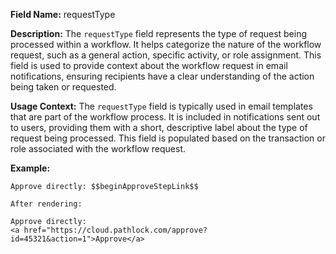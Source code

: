 **Field Name:** requestType

**Description:** The `requestType` field represents the type of request being processed within a workflow. It helps categorize the nature of the workflow request, such as a general action, specific activity, or role assignment. This field is used to provide context about the workflow request in email notifications, ensuring recipients have a clear understanding of the action being taken or requested.

**Usage Context:** The `requestType` field is typically used in email templates that are part of the workflow process. It is included in notifications sent out to users, providing them with a short, descriptive label about the type of request being processed. This field is populated based on the transaction or role associated with the workflow request.

**Example:** 

    Approve directly: $$beginApproveStepLink$$

    After rendering:

    Approve directly:  
    <a href="https://cloud.pathlock.com/approve?id=45321&action=1">Approve</a>